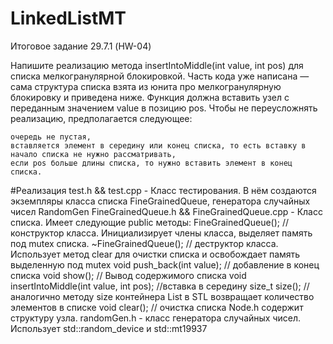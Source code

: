 # LinkedListMT
Итоговое задание 29.7.1 (HW-04)

Напишите реализацию метода insertIntoMiddle(int value, int pos) для списка мелкогранулярной блокировкой.
Часть кода уже написана — сама структура списка взята из юнита про мелкогранулярную блокировку и приведена ниже.
Функция должна вставить узел с переданным значением value в позицию pos. Чтобы не переусложнять реализацию, предполагается следующее:

	очередь не пустая,
	вставляется элемент в середину или конец списка, то есть вставку в начало списка не нужно рассматривать,
	если pos больше длины списка, то нужно вставить элемент в конец списка.
	
#Реализация
test.h && test.cpp - Класс тестирования. В нём создаются экземпляры класса списка FineGrainedQueue, генератора случайных чисел RandomGen
FineGrainedQueue.h && FineGrainedQueue.cpp - Класс списка.
Имеет следующие public методы:
	FineGrainedQueue(); // конструктор класса. Инициализирует члены класса, выделяет память под mutex списка.
	~FineGrainedQueue(); // деструктор класса. Использует метод clear для очистки списка и освобождает память выделенную под mutex
	void push_back(int value); // добавление в конец списка
	void show(); // Вывод содержимого списка
	void insertIntoMiddle(int value, int pos); //вставка в середину
	size_t size(); //аналогично методу size контейнера List в STL возвращает количество элементов в списке
	void clear(); // очистка списка
Node.h содержит структуру узла.
randomGen.h - класс генератора случайных чисел. Использует std::random_device и std::mt19937
